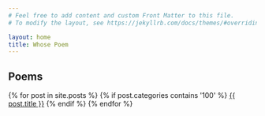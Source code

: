 ```yaml
---
# Feel free to add content and custom Front Matter to this file.
# To modify the layout, see https://jekyllrb.com/docs/themes/#overriding-theme-defaults

layout: home
title: Whose Poem
---
```


## Poems

{% for post in site.posts %}
  {% if post.categories contains '100' %}
    <a href="{{ post.url }}">{{ post.title }}</a>
  {% endif %}
{% endfor %}


